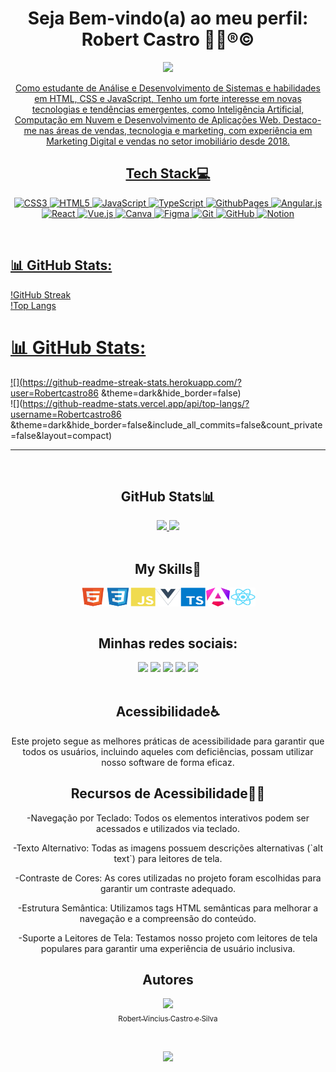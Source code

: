 <h1 align="center">Seja Bem-vindo(a) ao meu perfil: Robert Castro 👨‍💻®️©️</h1>

<div align="center">
  <a href="https://github.com/RobertCastro86">
    <img height="180em" src="https://github.com/user-attachments/assets/cc5b09c4-2c86-4a98-b641-6b11c72626eb"/>
</div>

<div align="center">
    <p align="center" justify-contet: center>Como estudante de Análise e Desenvolvimento de Sistemas e habilidades em HTML, CSS e JavaScript, Tenho um forte interesse em novas tecnologias e tendências emergentes, como Inteligência Artificial, Computação em Nuvem e Desenvolvimento de Aplicações Web. Destaco-me nas áreas de vendas, tecnologia e marketing, com experiência em Marketing Digital e vendas no setor imobiliário desde 2018.</p>
</div>


<h2 align="center">Tech Stack💻</h2>

<div align="center">

![CSS3](https://img.shields.io/badge/css3-%231572B6.svg?style=for-the-badge&logo=css3&logoColor=white) ![HTML5](https://img.shields.io/badge/html5-%23E34F26.svg?style=for-the-badge&logo=html5&logoColor=white) ![JavaScript](https://img.shields.io/badge/javascript-%23323330.svg?style=for-the-badge&logo=javascript&logoColor=%23F7DF1E) ![TypeScript](https://img.shields.io/badge/typescript-%23007ACC.svg?style=for-the-badge&logo=typescript&logoColor=white) ![GithubPages](https://img.shields.io/badge/github%20pages-121013?style=for-the-badge&logo=github&logoColor=white) ![Angular.js](https://img.shields.io/badge/angular.js-%23E23237.svg?style=for-the-badge&logo=angularjs&logoColor=white) ![React](https://img.shields.io/badge/react-%2320232a.svg?style=for-the-badge&logo=react&logoColor=%2361DAFB) ![Vue.js](https://img.shields.io/badge/vue.js-%2335495e.svg?style=for-the-badge&logo=vuedotjs&logoColor=%234FC08D) ![Canva](https://img.shields.io/badge/Canva-%2300C4CC.svg?style=for-the-badge&logo=Canva&logoColor=white) ![Figma](https://img.shields.io/badge/figma-%23F24E1E.svg?style=for-the-badge&logo=figma&logoColor=white) ![Git](https://img.shields.io/badge/git-%23F05033.svg?style=for-the-badge&logo=git&logoColor=white) ![GitHub](https://img.shields.io/badge/github-%23121011.svg?style=for-the-badge&logo=github&logoColor=white) ![Notion](https://img.shields.io/badge/Notion-%23000000.svg?style=for-the-badge&logo=notion&logoColor=white)
</div>
<br>

## 📊 GitHub Stats:

!GitHub Streak<br/>
!Top Langs
# 📊 GitHub Stats:

![](https://github-readme-streak-stats.herokuapp.com/?user=Robertcastro86 &theme=dark&hide_border=false)<br/>
![](https://github-readme-stats.vercel.app/api/top-langs/?username=Robertcastro86 &theme=dark&hide_border=false&include_all_commits=false&count_private=false&layout=compact)

---
<div align="center">
    <a href="https://visitcount.itsvg.in/api?id=Robertcastro86 &icon=0&color=0 https://visitcount.itsvg.in">
    </a>
</div>
<br>

<h2 align="center">GitHub Stats📊</h2>

<div align="center">

  
  <a href="https://github.com/RobertCastro86">
    <img height="180em" src="https://github-readme-stats.vercel.app/api?username=RobertCastro86&show_icons=true&theme=tokyonight&include_all_commits=true&count_private=true"/>
    <img height="180em" src="https://github-readme-stats.vercel.app/api/top-langs/?username=RobertCastro&layout=compact&langs_count=6&theme=tokyonight"/>
  </a>
</div>

<br>

<h2 align="center">My Skills🚀</h2>

<div align="center" style="display: flex; justify-content: center; flex-wrap: wrap;"><br>
  <img align="center" alt="HTML" height="30" width="40" src="https://raw.githubusercontent.com/devicons/devicon/master/icons/html5/html5-original.svg">
  <img align="center" alt="CSS" height="30" width="40" src="https://raw.githubusercontent.com/devicons/devicon/master/icons/css3/css3-original.svg">
  <img align="center" alt="Js" height="30" width="40" src="https://raw.githubusercontent.com/devicons/devicon/master/icons/javascript/javascript-plain.svg">
  <img align="center" alt="VueJs" height="30" width="40" src="https://raw.githubusercontent.com/devicons/devicon/master/icons/vuejs/vuejs-plain.svg">
  <img align="center" alt="Typescript" height="30" width="40" src="https://raw.githubusercontent.com/devicons/devicon/master/icons/typescript/typescript-plain.svg">
  <img align="center" alt="Angular" height="30" width="40" src="https://raw.githubusercontent.com/devicons/devicon/master/icons/angular/angular-original.svg">
  <img align="center" alt="Reactjs" height="30" width="40" src="https://raw.githubusercontent.com/devicons/devicon/master/icons/react/react-original.svg">
</div>

<br>

<h2 align="center">Minhas redes sociais:</h2>

<div align="center">
  <a href="https://www.youtube.com/channel/UC9mGYjljmKK98UAIOu3K6tQ" target="_blank"><img src="https://img.shields.io/badge/YouTube-FF0000?style=for-the-badge&logo=youtube&logoColor=white" target="_blank"></a>
  <a href="https://www.instagram.com/robertviniciuscastro?igsh=MTQ2bjZ1cWh0Zzk2ZA==" target="_blank"><img src="https://img.shields.io/badge/-Instagram-%23E4405F?style=for-the-badge&logo=instagram&logoColor=white" target="_blank"></a>
  <a href="https://discord.com/invite/ueH9d6Mu" target="_blank"><img src="https://img.shields.io/badge/Discord-7289DA?style=for-the-badge&logo=discord&logoColor=white" target="_blank"></a> 
  <a href=""><img src="https://img.shields.io/badge/-Gmail-%23333?style=for-the-badge&logo=gmail&logoColor=white" target="_blank"></a>
  <a href="https://www.linkedin.com/in/robert-castro-606352108/" target="_blank"><img src="https://img.shields.io/badge/-LinkedIn-%230077B5?style=for-the-badge&logo=linkedin&logoColor=white" target="_blank"></a>
</div>

<br>

<h2 align="center">Acessibilidade♿</h2>

<p align="center">Este projeto segue as melhores práticas de acessibilidade para garantir que todos os usuários, incluindo aqueles com deficiências, possam utilizar nosso software de forma eficaz.<p/>

<h2 align="center">Recursos de Acessibilidade🧏‍♀️</h2>

<p align="center">-Navegação por Teclado: Todos os elementos interativos podem ser acessados e utilizados via teclado.<p/>

<p align="center">-Texto Alternativo: Todas as imagens possuem descrições alternativas (`alt text`) para leitores de tela.<p/>

<p align="center">-Contraste de Cores: As cores utilizadas no projeto foram escolhidas para garantir um contraste adequado.<p/>

<p align="center">-Estrutura Semântica: Utilizamos tags HTML semânticas para melhorar a navegação e a compreensão do conteúdo.<p/>

<p align="center">-Suporte a Leitores de Tela: Testamos nosso projeto com leitores de tela populares para garantir uma experiência de usuário inclusiva.<p/>


<h2 align="center">Autores</h2>

<p align="center">
  <a href="https://github.com/RobertCastro86">
    <img loading="lazy" src="https://github.com/user-attachments/assets/35f4b1f8-7dfd-41d8-ac85-cc386f882aca" width="115"><br>
    <sub>Robert Vincius Castro e Silva</sub>
  </a>
</p>



<br>

<p align="center">
<img loading="lazy" src="http://img.shields.io/static/v1?label=STATUS&message=EM%20DESENVOLVIMENTO&color=GREEN&style=for-the-badge"/>
</p>
